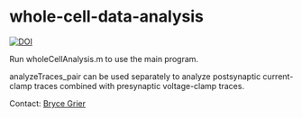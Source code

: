 # whole-cell-data-analysis


[![DOI](https://zenodo.org/badge/789172820.svg)](https://zenodo.org/doi/10.5281/zenodo.11068995)


Run wholeCellAnalysis.m to use the main program.

analyzeTraces_pair can be used separately to analyze postsynaptic current-clamp traces combined with presynaptic voltage-clamp traces.

Contact: [Bryce Grier](bdgrier@stanford.edu)
